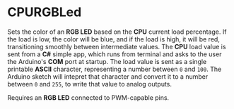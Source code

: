 # CPURGBLed

Sets the color of an **RGB LED** based on the **CPU** current load percentage. If the load is low, the color will be blue, and if the load is high, it will be red, transitioning smoothly between intermediate values. The **CPU** load value is sent from a **C#** simple app, which runs from terminal and asks to the user the Arduino's **COM** port at startup. The load value is sent as a single printable **ASCII** character, representing a number between `0` and `100`. The Arduino sketch will intepret that character and convert it to a number between `0` and `255`, to write that value to analog outputs. 

Requires an **RGB LED** connected to PWM-capable pins.
